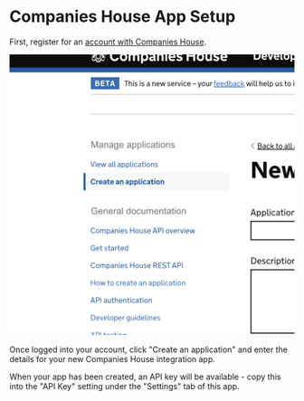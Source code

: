 Companies House App Setup
===

First, register for an [account with Companies House](https://developer.company-information.service.gov.uk/signin).

[![](/docs/img/setup/companies-house-setup-01.png)](/docs/img/setup/companies-house-setup-01.png)

Once logged into your account, click "Create an application" and enter the details for your new Companies House integration app.

When your app has been created, an API key will be available - copy this into the "API Key" setting under the "Settings" tab of this app.
